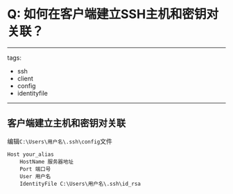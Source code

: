 # Q: 如何在客户端建立SSH主机和密钥对关联？

---
tags:
  - ssh
  - client
  - config
  - identityfile
---
## 客户端建立主机和密钥对关联

编辑`C:\Users\用户名\.ssh\config`文件
```
Host your_alias
    HostName 服务器地址
    Port 端口号
    User 用户名
    IdentityFile C:\Users\用户名\.ssh\id_rsa
```

